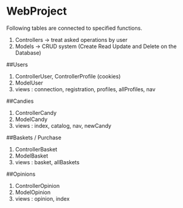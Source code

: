 # WebProject

Following tables are connected to specified functions.
1. Controllers -> treat asked operations by user
2. Models -> CRUD system (Create Read Update and Delete on the Database)

##Users
1. ControllerUser, ControllerProfile (cookies)
2. ModelUser
3. views : connection, registration, profiles, allProfiles, nav

##Candies
1. ControllerCandy
2. ModelCandy
3. views : index, catalog, nav, newCandy

##Baskets / Purchase
1. ControllerBasket
2. ModelBasket
3. views : basket, allBaskets

##Opinions
1. ControllerOpinion
2. ModelOpinion
3. views : opinion, index
